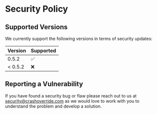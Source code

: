 # Security Policy

## Supported Versions

We currently support the following versions in terms of security updates:

| Version | Supported          |
| ------- | ------------------ |
| 0.5.2   | :white_check_mark: |
| < 0.5.2 | :x:                |

## Reporting a Vulnerability

If you have found a security bug or flaw please reach out to us at
[security@crashoverride.com](mailto:security@crashoverride.com) as
we would love to work with you to understand the problem and develop
a solution.
